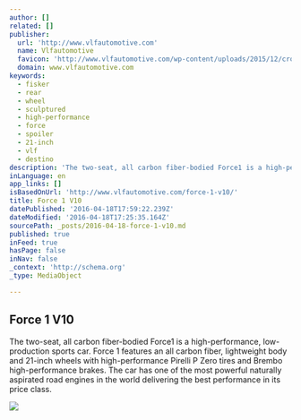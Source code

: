 ```yaml
---
author: []
related: []
publisher:
  url: 'http://www.vlfautomotive.com'
  name: Vlfautomotive
  favicon: 'http://www.vlfautomotive.com/wp-content/uploads/2015/12/cropped-VLF-Logo-192x192.png'
  domain: www.vlfautomotive.com
keywords:
  - fisker
  - rear
  - wheel
  - sculptured
  - high-performance
  - force
  - spoiler
  - 21-inch
  - vlf
  - destino
description: 'The two-seat, all carbon fiber-bodied Force1 is a high-performance, low-production sports car. Force 1 features an all carbon fiber, lightweight body and 21-inch wheels with high-performance Pirelli P Zero tires and Brembo high-performance brakes. The car has one of the most powerful naturally aspirated road engines in the world delivering the best performance in its price class.'
inLanguage: en
app_links: []
isBasedOnUrl: 'http://www.vlfautomotive.com/force-1-v10/'
title: Force 1 V10
datePublished: '2016-04-18T17:59:22.239Z'
dateModified: '2016-04-18T17:25:35.164Z'
sourcePath: _posts/2016-04-18-force-1-v10.md
published: true
inFeed: true
hasPage: false
inNav: false
_context: 'http://schema.org'
_type: MediaObject

---
```

<article style=""><h1>Force 1 V10</h1><p>The two-seat, all carbon fiber-bodied Force1 is a high-performance, low-production sports car. Force 1 features an all carbon fiber, lightweight body and 21-inch wheels with high-performance Pirelli P Zero tires and Brembo high-performance brakes. The car has one of the most powerful naturally aspirated road engines in the world delivering the best performance in its price class.</p><img src="http://www.vlfautomotive.com/wp-content/uploads/2016/01/Force-1-Front.jpg" /></article>